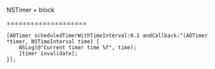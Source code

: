 NSTimer + block

====================

```objc
[AOTimer scheduledTimerWithTimeInterval:0.1 andCallback:^(AOTimer *timer, NSTimeInterval time) {
    NSLog(@"Current timer time %f", time);
    [timer invalidate];
}];
```
